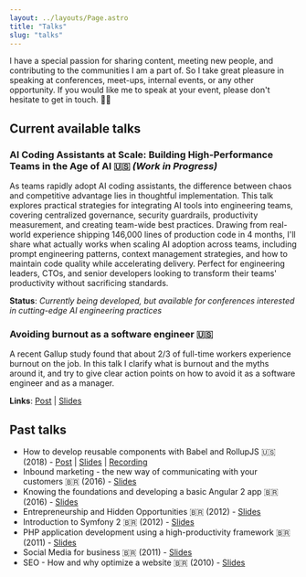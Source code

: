 ```yaml
---
layout: ../layouts/Page.astro
title: "Talks"
slug: "talks"
---
```


I have a special passion for sharing content, meeting new people, and contributing to the communities I am a part of. So I take great pleasure in speaking at conferences, meet-ups, internal events, or any other opportunity. If you would like me to speak at your event, please don't hesitate to get in touch. 👋🏻

## Current available talks

### AI Coding Assistants at Scale: Building High-Performance Teams in the Age of AI 🇺🇸 *(Work in Progress)*

As teams rapidly adopt AI coding assistants, the difference between chaos and competitive advantage lies in thoughtful implementation. This talk explores practical strategies for integrating AI tools into engineering teams, covering centralized governance, security guardrails, productivity measurement, and creating team-wide best practices. Drawing from real-world experience shipping 146,000 lines of production code in 4 months, I'll share what actually works when scaling AI adoption across teams, including prompt engineering patterns, context management strategies, and how to maintain code quality while accelerating delivery. Perfect for engineering leaders, CTOs, and senior developers looking to transform their teams' productivity without sacrificing standards.

**Status**: *Currently being developed, but available for conferences interested in cutting-edge AI engineering practices*

### Avoiding burnout as a software engineer 🇺🇸

A recent Gallup study found that about 2/3 of full-time workers experience burnout on the job. In this talk I clarify what is burnout and the myths around it, and try to give clear action points on how to avoid it as a software engineer and as a manager.

**Links**: [Post](https://www.hugo.im/blog/avoiding-burnout-as-a-software-engineer) | [Slides](https://docs.google.com/presentation/d/1263EGGzzQI4VQbbpo84kctB7FAhaeQhHDiz9AfHoBxE/edit?usp=sharing)

## Past talks

- How to develop reusable components with Babel and RollupJS 🇺🇸 (2018) - [Post](https://www.hugo.im/blog/how-to-develop-reusable-components-with-babel-and-rollupjs) | [Slides](https://speakerdeck.com/hugomn/how-to-develop-reusable-components-with-babel-and-rollup-dot-js) | [Recording](https://www.youtube.com/watch?v=Dve_bYaAVZ0)
- Inbound marketing - the new way of communicating with your customers 🇧🇷 (2016) - [Slides](https://www.slideshare.net/hugomn/inbound-marketing-a-nova-forma-de-se-comunicar-e-conquistar-seus-clientes)
- Knowing the foundations and developing a basic Angular 2 app 🇧🇷 (2016) - [Slides](https://www.slideshare.net/hugomn/conhecendo-os-fundamentos-e-desenvolvendo-uma-apliao-bsica-com-angular2)
- Entrepreneurship and Hidden Opportunities 🇧🇷 (2012) - [Slides](https://www.slideshare.net/hugomn/empreendedorismo-e-as-oportunidades-disfaradas)
- Introduction to Symfony 2 🇧🇷 (2012) - [Slides](https://www.slideshare.net/hugomn/introduo-ao-symfony-2)
- PHP application development using a high-productivity framework 🇧🇷 (2011) - [Slides](https://www.slideshare.net/hugomn/symfony-framework-php-de-alta-produtividade)
- Social Media for business 🇧🇷 (2011) - [Slides](https://www.slideshare.net/hugomn/mdias-sociais-para-negcios)
- SEO - How and why optimize a website 🇧🇷 (2010) - [Slides](https://www.slideshare.net/hugomn/seo-como-e-porque-otimizar-um-website-semana-da-informtica-ufv)